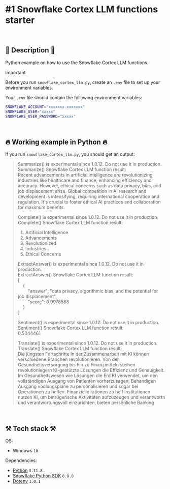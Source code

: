 # #1 Snowflake Cortex LLM functions starter

<br>

## 📖 Description 📖

Python example on how to use the Snowflake Cortex LLM functions.

> [!IMPORTANT]
> Before you run `snowflake_cortex_llm.py`, create an `.env` file to set up your environment variables.
>
> Your `.env` file should contain the following environment variables:
>
> ```bash
> SNOWFLAKE_ACCOUNT="xxxxxxx-xxxxxxx"
> SNOWFLAKE_USER="xxxxx"
> SNOWFLAKE_USER_PASSWORD="xxxxx"
> ```

<br>

## 🔥 Working example in Python 🔥

If you run `snowflake_cortex_llm.py`, you should get an output:

> Summarize() is experimental since 1.0.12. Do not use it in production.<br>
> Summarize() Snowflake Cortex LLM function result:<br>
> Recent advancements in artificial intelligence are revolutionizing industries like healthcare and finance, enhancing efficiency and accuracy. However, ethical concerns such as data privacy, bias, and job displacement arise. Global competition in AI research and development is intensifying, requiring international cooperation and regulation. It's crucial to foster ethical AI practices and collaboration for maximum benefits.
> 
> Complete() is experimental since 1.0.12. Do not use it in production.<br>
> Complete() Snowflake Cortex LLM function result:<br>
> 1. Artificial Intelligence
> 2. Advancements
> 3. Revolutionized
> 4. Industries
> 5. Ethical Concerns
> 
> ExtractAnswer() is experimental since 1.0.12. Do not use it in production.<br>
> ExtractAnswer() Snowflake Cortex LLM function result:<br>
> [<br>
> &nbsp;&nbsp;&nbsp;&nbsp;{<br>
> &nbsp;&nbsp;&nbsp;&nbsp;&nbsp;&nbsp;&nbsp;&nbsp;"answer": "data privacy, algorithmic bias, and the potential for job displacement",<br>
> &nbsp;&nbsp;&nbsp;&nbsp;&nbsp;&nbsp;&nbsp;&nbsp;"score": 0.9978588<br>
> &nbsp;&nbsp;&nbsp;&nbsp;}<br>
> ]
> 
> Sentiment() is experimental since 1.0.12. Do not use it in production.<br>
> Sentiment() Snowflake Cortex LLM function result:<br>
> 0.5044461
> 
> Translate() is experimental since 1.0.12. Do not use it in production.<br>
> Translate() Snowflake Cortex LLM function result:<br>
> Die jüngsten Fortschritte in der Zusammenarbeit mit KI können verschiedene Branchen revolutionieren. Von der Gesundheitsversorgung bis hin zu Finanzmitteln steihen revolutioniegern KI-gestützte Lösungen die Effizienz und Genauigkeit. Im Gesundheitswesen wie Lösungen die Erd KI verwendet, um den vollständigen Ausgang von Patienten vorherzusagen, Behandigen Ausgang vodlungspläne zu personalisieren und sogar bei Operationen zu helfen. Finanzielle rationen zu helf
> Institutionen nutzen KI, um betrügerische Aktivitäten aufzuzeugen und verantwortn und verantwortungsvoll einzurichten, bieten persönliche Banking

<br>

## ⚒️ Tech stack ⚒️

OS:

- Windows `10`

Dependencies:

- [Python](https://www.python.org/) `3.11.8`
- [Snowflake Python SDK](https://pypi.org/project/snowflake/) `0.8.0`
- [Dotenv](https://pypi.org/project/python-dotenv/) `1.0.1`
